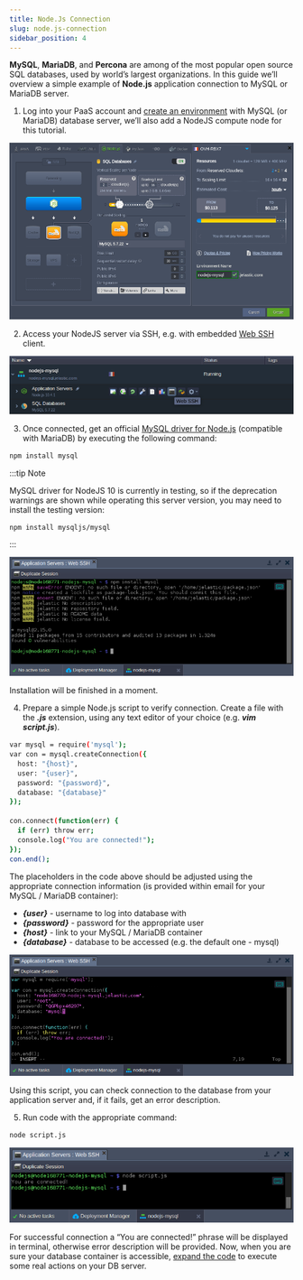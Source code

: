 ```yaml
---
title: Node.Js Connection
slug: node.js-connection
sidebar_position: 4
---
```


<!-- ## Node.js Application Connection to MySQL/MariaDB/Percona -->

**MySQL**, **MariaDB**, and **Percona** are among of the most popular open source SQL databases, used by world’s largest organizations. In this guide we’ll overview a simple example of **Node.js** application connection to MySQL or MariaDB server.

1. Log into your PaaS account and [create an environment](/environment-management/setting-up-environment) with MySQL (or MariaDB) database server, we’ll also add a NodeJS compute node for this tutorial.

<div style={{
    display:'flex',
    justifyContent: 'center',
    margin: '0 0 1rem 0'
}}>

![Locale Dropdown](./img/Node.jsConnection/01-create-nodejs-mysql-environment.png)

</div>

2. Access your NodeJS server via SSH, e.g. with embedded [Web SSH](/deployment-tools/ssh/ssh-access/web-ssh#ssh-access-via-web-browser) client.

<div style={{
    display:'flex',
    justifyContent: 'center',
    margin: '0 0 1rem 0'
}}>

![Locale Dropdown](./img/Node.jsConnection/02-nodejs-web-ssh-button.png)

</div>

3. Once connected, get an official [MySQL driver for Node.js](https://www.npmjs.com/package/mysql) (compatible with MariaDB) by executing the following command:

```bash
npm install mysql
```

:::tip Note

MySQL driver for NodeJS 10 is currently in testing, so if the deprecation warnings are shown while operating this server version, you may need to install the testing version:

```bash
npm install mysqljs/mysql
```

:::

<div style={{
    display:'flex',
    justifyContent: 'center',
    margin: '0 0 1rem 0'
}}>

![Locale Dropdown](./img/Node.jsConnection/03-nodejs-install-mysql-connector.png)

</div>

Installation will be finished in a moment.

4. Prepare a simple Node.js script to verify connection. Create a file with the **_.js_** extension, using any text editor of your choice (e.g. **_vim script.js_**).

```bash
var mysql = require('mysql');
var con = mysql.createConnection({
  host: "{host}",
  user: "{user}",
  password: "{password}",
  database: "{database}"
});

con.connect(function(err) {
  if (err) throw err;
  console.log("You are connected!");
});
con.end();
```

The placeholders in the code above should be adjusted using the appropriate connection information (is provided within email for your MySQL / MariaDB container):

- **_{user}_** - username to log into database with
- **_{password}_** - password for the appropriate user
- **_{host}_** - link to your MySQL / MariaDB container
- **_{database}_** - database to be accessed (e.g. the default one - mysql)

<div style={{
    display:'flex',
    justifyContent: 'center',
    margin: '0 0 1rem 0'
}}>

![Locale Dropdown](./img/Node.jsConnection/04-nodejs-mysql-connection-code.png)

</div>

Using this script, you can check connection to the database from your application server and, if it fails, get an error description.

5. Run code with the appropriate command:

```bash
node script.js
```

<div style={{
    display:'flex',
    justifyContent: 'center',
    margin: '0 0 1rem 0'
}}>

![Locale Dropdown](./img/Node.jsConnection/05-nodejs-mysql-connection-test.png)

</div>

For successful connection a “You are connected!” phrase will be displayed in terminal, otherwise error description will be provided. Now, when you are sure your database container is accessible, [expand the code](https://www.npmjs.com/package/mysql) to execute some real actions on your DB server.
